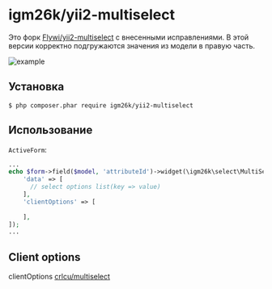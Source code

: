 # igm26k/yii2-multiselect

Это форк [Flywi/yii2-multiselect](https://github.com/Flywi/yii2-multiselect) с внесенными исправлениями.
В этой версии корректно подгружаются значения из модели в правую часть.

![example](https://github.com/igm26k/yii2-multiselect/blob/master/example.png)

## Установка

```
$ php composer.phar require igm26k/yii2-multiselect
```

## Использование
`ActiveForm`:
```php
...
echo $form->field($model, 'attributeId')->widget(\igm26k\select\MultiSelectWidget::class, [
    'data' => [
      // select options list(key => value)
    ],
    'clientOptions' => [
    
    ],
]);
...
```
## Client options
clientOptions [crlcu/multiselect](https://github.com/crlcu/multiselect)
